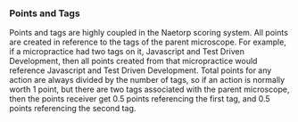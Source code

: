### Points and Tags

Points and tags are highly coupled in the Naetorp scoring system. All points are created in reference to the tags of the parent microscope. For example, if a micropractice had two tags on it, Javascript and Test Driven Development, then all points created from that micropractice would reference Javascript and Test Driven Development. Total points for any action are always divided by the number of tags, so if an action is normally worth 1 point, but there are two tags associated with the parent microscope, then the points receiver get 0.5 points referencing the first tag, and 0.5 points referencing the second tag.
